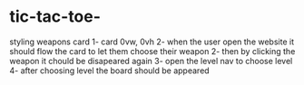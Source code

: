 # tic-tac-toe-

styling weapons card
1- card 0vw, 0vh
2- when the user open the website it should flow the card to let them choose their weapon
2- then by clicking the weapon it chould be disapeared again
3- open the level nav to choose level
4- after choosing level the board should be appeared
